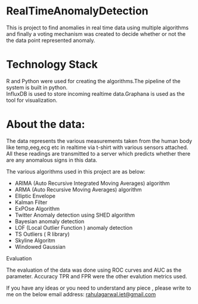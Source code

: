 # RealTimeAnomalyDetection
This is project to find anomalies in real time data using multiple algorithms and finally a voting mechanism was created to decide whether or not the the data point represented anomaly.

# Technology Stack
R and Python were used for creating the algorithms.The pipeline of the system is built in python.  
InfluxDB is used to store incoming realtime data.Graphana is used as the tool for visualization.

# About the data:
The data represents the various measurements taken from the human body like temp,eeg,ecg etc in realtime via t-shirt with various sensors attached. All these readings are transmitted to a server which predicts whether there are any anomalous signs in this data.

The various algorithms used in this project are as below:

- ARIMA (Auto Recursive Integrated Moving Averages) algorithm
- ARMA (Auto Recursive Moving Averages) algorithm
- Elliptic Envelope
- Kalman Filter
- ExPOse Algorithm
- Twitter Anomaly detection using SHED algorithm
- Bayesian anomaly detection
- LOF (Local Outlier Function ) anomaly detection
- TS Outliers ( R library)
- Skyline Algoritm
- Windowed Gaussian


Evaluation

The evaluation of the data was done using ROC curves and AUC as the parameter. Accuracy TPR and FPR were the other evalution metrics used.

If you have any ideas or you need to understand any piece , please write to me on the below email address:
rahulagarwal.iet@gmail.com






